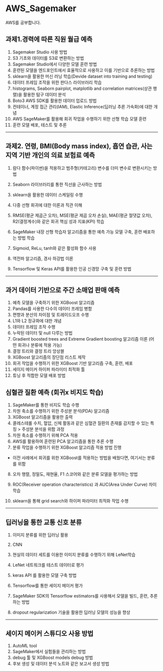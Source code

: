 # AWS_Sagemaker
AWS를 공부합니다.

## 과제1.경력에 따른 직원 월급 예측
1. Sagemaker Studio 사용 방법
2. S3 기초와 데이터를 S3로 변환하는 방법
3. Sagemaker Studio에서 다양한 모델 훈련 방법
4. 훈련된 모델을 엔드포인트에서 효율적으로 사용하고 이를 기반으로 추론하는 방법
5. sklearn을 활용한 머신 러닝 학습(Devide dataset into training and testing)
6. 데이터 프레임 조작을 위한 판다스 라이브러리 학습
7. histograms, Seaborn pairplot, matplotlib and correlation matrices(상관 행렬)을 활용한 탐구 데이터 분석
8. Boto3 AWS SDK를 활용한 데이터 업로드 방법
9. 컨테이너, 계정 접근 관리(IAM), Elastic Inference(딥러닝 추론 가속화)에 대한 개념
10. AWS SageMaker를 활용해 회귀 작업을 수행하기 위한 선형 학습 모델 훈련
11. 훈련 모델 배포, 테스트 및 추론 
---


## 과제2. 연령, BMI(Body mass index), 흡연 습관, 사는 지역 기반 개인의 의료 보험료 예측




1. 람다 함수(파이썬)을 적용하고 범주형(카테고리) 변수를 더미 변수로 변환시키는 방법
2. Seaborn 라이브러리를 통한 직선을 근사하는 방법
3. sklearn을 활용한 데이터 스케일링 수행
4. 다중 선형 회귀에 대한 이론과 직관 이해
5. RMSE(평균 제곱근 오차), MSE(평균 제곱 오차 손실), MAE(평균 절댓값 오차), R2(결정계수)와 같은 회귀 핵심 성과 지표(KPI) 학습

6. SageMaker 내장 선형 학습자 알고리즘을 통한 예측 가능 모델 구축, 훈련 배포하는 방법 학습

7. Sigmoid, ReLu, tanh와 같은 활성화 함수 사용

8. 역전파 알고리즘, 경사 하강법 이론
9. Tensorflow 및 Keras API를 활용한 인공 신경망 구축 및 훈련 방법
---
## 과거 데이터 기반으로 주간 소매업 판매 예측  

1. 예측 모델을 구축하기 위한 XGBoost 알고리즘 
2. Pandas를 사용한 다수의 데이터 프레임 병함
3. 편향과 분산의 차이점 및 트레이드오프 수행
4. L1와 L2 정규화에 대한 개념
5. 데이터 프레임 조작 수행 
6. 누락된 데이터 및 null 다루는 방법
7. Gradient boosted trees and Extreme Gradient boosting 알고리즘 이론 (어떤 회귀나 분류에 적용 가능)
8. 결정 트리와 결정 트리 앙상블
9. XGBoost 알고리즘의 장단점 리스트 제작
10. 회귀 작업을 수행하기 위한 XGBoost 기반 알고리즘 구축, 훈련, 배포
11. 세이지 메이커 하이퍼 파라미터 최적화 툴 
12. 튜닝 후 적합한 모델 배포 방법

## 심혈관 질환 예측 (회귀x 비지도 학습)

1. SageMaker를 통한 비지도 학습 수행
2. 차원 축소를 수행하기 위한 주성분 분석(PDA) 알고리즘
3. XGBoost 알고리즘을 활용한 출력
4. 콜레스테롤 수치, 혈압, 신체 활동과 같은 심혈관 질환의 존재를 감지할 수 있는 특징 > 주성분 분석을 위함 과정
5. 차원 축소를 수행하기 위해 PCA 적용 
6. AWS를 활용하여 훈련된 PCA 알고리즘을 통한 추론 수행
7. 분류 작업을 수행하기 위한 XGBoost 알고리즘 적용 방법 진행 

- 이전 사례에서 회귀를 위한 XGBoost를 적용하는 방법을 배웠다면, 여기서는 분류를 위함
8. 오차 행렬, 정밀도, 재현율, F1 스코어와 같은 분류 모델을 평가하는 방법 

9. ROC(Receiver operation characteristics) 과 AUC(Area Under Curve) 차이 학습
10. sklearn을 통해 grid search와 하이퍼 파라미터 최적화 작업 수행

---
## 딥러닝을 통한 교통 신호 분류 
1. 이미지 분류를 위한 딥러닝 활용
2. CNN
3. 현실의 데이터 세트를 이용한 이미지 분류를 수행하기 위해 LeNet학습
4. LeNet 네트워크를 테스트 데이터로 평가
5. keras API 를 활용한 모델 구축 방법 
6. Tensorflow를 통한 세이지 메이커 평가

7. SageMaker SDK의 Tensorflow estimators를 사용해서 모델을 빌드, 훈련, 추론하는 방법
8. dropout regularization 기술을 활용한 딥러닝 모델의 성능을 향상

---
## 세이지 메이커 스튜디오 사용 방법 
1. AutoML tool
2. SageMaker에서 실험들을 관리하는 방법
3. debug 툴 및 XGBoost models debug 방법
4. 후보 생성 및 데이터 분석 노트와 같은 보고서 생성 방법